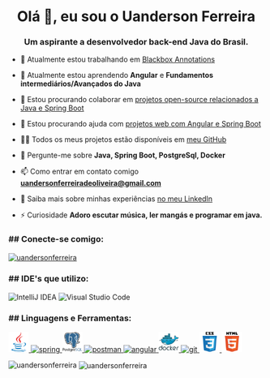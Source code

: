<h1 align="center">Olá 👋, eu sou o Uanderson Ferreira</h1>
<h3 align="center">Um aspirante a desenvolvedor back-end Java do Brasil.</h3>

- 🔭 Atualmente estou trabalhando em [Blackbox Annotations](https://github.com/uandersonferreira/blackbox-annotations)

- 🌱 Atualmente estou aprendendo **Angular** e **Fundamentos intermediários/Avançados do Java**

- 👯 Estou procurando colaborar em [projetos open-source relacionados a Java e Spring Boot](https://github.com/uandersonferreira)

- 🤝 Estou procurando ajuda com [projetos web com Angular e Spring Boot](https://github.com/uandersonferreira)

- 👨‍💻 Todos os meus projetos estão disponíveis em [meu GitHub](https://github.com/uandersonferreira?tab=repositories)

- 💬 Pergunte-me sobre **Java, Spring Boot, PostgreSql, Docker**

- 📫 Como entrar em contato comigo **uandersonferreiradeoliveira@gmail.com**

- 📄 Saiba mais sobre minhas experiências [no meu LinkedIn](https://www.linkedin.com/in/uandersonferreira/)

- ⚡ Curiosidade **Adoro escutar música, ler mangás e programar em java.**

<h3 align="left">## Conecte-se comigo:</h3>
<p align="left">
<a href="https://linkedin.com/in/uandersonferreira" target="blank"><img align="center" src="https://raw.githubusercontent.com/rahuldkjain/github-profile-readme-generator/master/src/images/icons/Social/linked-in-alt.svg" alt="uandersonferreira" height="30" width="40" /></a>
</p>

<h3 align="left">## IDE's que utilizo:</h3>

  <img align="center" alt="IntelliJ IDEA" src="https://img.shields.io/badge/IntelliJ_IDEA-000000.svg?style=for-the-badge&logo=intellij-idea&logoColor=white">
  <img align="center" alt="Visual Studio Code" src="https://img.shields.io/badge/Visual_Studio_Code-0078D4?style=for-the-badge&logo=visual%20studio%20code&logoColor=white">

<h3 align="left">## Linguagens e Ferramentas:</h3>
<p align="left">

<a href="https://www.java.com" target="_blank" rel="noreferrer"> <img src="https://raw.githubusercontent.com/devicons/devicon/master/icons/java/java-original.svg" alt="java" width="40" height="40"/> </a>
<a href="https://spring.io/" target="_blank" rel="noreferrer"> <img src="https://www.vectorlogo.zone/logos/springio/springio-icon.svg" alt="spring" width="40" height="40"/> </a>
<a href="https://www.postgresql.org" target="_blank" rel="noreferrer"> <img src="https://raw.githubusercontent.com/devicons/devicon/master/icons/postgresql/postgresql-original-wordmark.svg" alt="postgresql" width="40" height="40"/> </a>
<a href="https://postman.com" target="_blank" rel="noreferrer"> <img src="https://www.vectorlogo.zone/logos/getpostman/getpostman-icon.svg" alt="postman" width="40" height="40"/> </a>
<a href="https://angular.io" target="_blank" rel="noreferrer"> <img src="https://angular.io/assets/images/logos/angular/angular.svg" alt="angular" width="40" height="40"/>
</a>
<a href="https://www.docker.com/" target="_blank" rel="noreferrer"> <img src="https://raw.githubusercontent.com/devicons/devicon/master/icons/docker/docker-original-wordmark.svg" alt="docker" width="40" height="40"/> </a>
<a href="https://git-scm.com/" target="_blank" rel="noreferrer"> <img src="https://www.vectorlogo.zone/logos/git-scm/git-scm-icon.svg" alt="git" width="40" height="40"/> </a>
<a href="https://www.w3schools.com/css/" target="_blank" rel="noreferrer"> <img src="https://raw.githubusercontent.com/devicons/devicon/master/icons/css3/css3-original-wordmark.svg" alt="css3" width="40" height="40"/> </a>
<a href="https://www.w3.org/html/" target="_blank" rel="noreferrer"> <img src="https://raw.githubusercontent.com/devicons/devicon/master/icons/html5/html5-original-wordmark.svg" alt="html5" width="40" height="40"/> </a>

</p>

<p><img align="left" src="https://github-readme-stats.vercel.app/api/top-langs?username=uandersonferreira&show_icons=true&locale=en&layout=compact" alt="uandersonferreira" /></p>

<p>&nbsp;<img align="center" src="https://github-readme-stats.vercel.app/api?username=uandersonferreira&show_icons=true&locale=en" alt="uandersonferreira" /></p>
